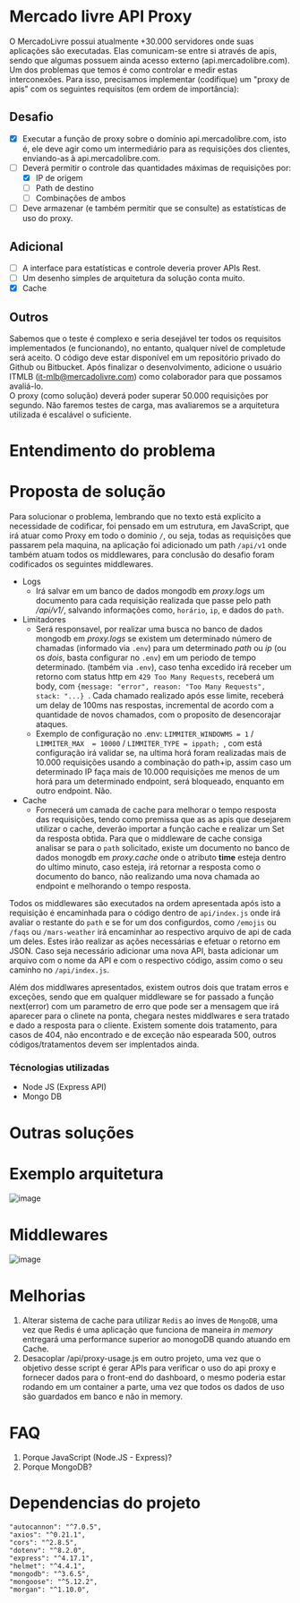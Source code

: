 # Mercado livre API Proxy
O MercadoLivre possui atualmente +30.000 servidores onde suas aplicações são executadas. Elas
comunicam-se entre si através de apis, sendo que algumas possuem ainda acesso externo
(api.mercadolibre.com).
Um dos problemas que temos é como controlar e medir estas interconexões.
Para isso, precisamos implementar (codifique) um "proxy de apis" com os seguintes requisitos (em
ordem de importância):
## Desafio
- [x] Executar a função de proxy sobre o domínio api.mercadolibre.com, isto é, ele deve agir como
um intermediário para as requisições dos clientes, enviando-as à api.mercadolibre.com.
- [ ] Deverá permitir o controle das quantidades máximas de requisições por:
  - [x] IP de origem
  - [ ] Path de destino
  - [ ] Combinações de ambos
- [ ] Deve armazenar (e também permitir que se consulte) as estatísticas de uso do proxy.
## Adicional
- [ ] A interface para estatísticas e controle deveria prover APIs Rest.
- [ ] Um desenho simples de arquitetura da solução conta muito.
- [x] Cache

## Outros
Sabemos que o teste é complexo e seria desejável ter todos os requisitos implementados (e
funcionando), no entanto, qualquer nível de completude será aceito.
O código deve estar disponível em um repositório privado do Github ou Bitbucket. Após finalizar
o desenvolvimento, adicione o usuário ITMLB (it-mlb@mercadolivre.com) como colaborador para
que possamos avaliá-lo.<br>
O proxy (como solução) deverá poder superar 50.000 requisições por segundo. Não faremos
testes de carga, mas avaliaremos se a arquitetura utilizada é escalável o suficiente.

# Entendimento do problema

# Proposta de solução
Para solucionar o problema, lembrando que no texto está explicito a necessidade de codificar, foi pensado em um estrutura, em JavaScript, que irá atuar como Proxy em todo o dominio `/`, ou seja, todas as requisições que passarem pela maquina, na aplicação foi adicionado um path `/api/v1` onde também atuam todos os middlewares, para conclusão do desafio foram codificados os seguintes middlewares.
 - Logs
    - Irá salvar em um banco de dados mongodb em *proxy.logs* um documento para cada requisição realizada que passe pelo path */api/v1/*, salvando informações como, `horário`, `ip`, e dados do `path`.   
- Limitadores
   - Será responsavel, por realizar uma busca no banco de dados mongodb em *proxy.logs* se existem um determinado número de chamadas (informado via `.env`) para um determinado *path* ou *ip* (ou os *dois*, basta configurar no `.env`) em um periodo de tempo determinado. (também via `.env`), caso tenha excedido irá receber um retorno com status http em `429 Too Many Requests`, receberá um body, com ```{message: "error", reason: "Too Many Requests", stack: "...} ```. Cada chamado realizado após esse limite, receberá um delay de 100ms nas respostas, incremental de acordo com a quantidade de novos chamados, com o proposito de desencorajar ataques.
   - Exemplo de configuração no .env: `LIMMITER_WINDOWMS = 1` / `LIMMITER_MAX  = 10000` / `LIMMITER_TYPE = ippath; `, com está configuração irá validar se, na ultima horá foram realizadas mais de 10.000 requisições usando a combinação do path+ip, assim caso um determinado IP faça mais de 10.000 requisições me menos de um horá para um determinado endpoint, será bloqueado, enquanto em outro endpoint. Não.
 - Cache
    - Fornecerá um camada de cache para melhorar o tempo resposta das requisições, tendo como premissa que as as apis que desejarem utilizar o cache, deverão importar a função cache e realizar um Set da resposta obtida. Para que o middleware de cache consiga analisar se para o `path` solicitado, existe um documento no banco de dados monogdb em *proxy.cache* onde o atributo **time** esteja dentro do ultimo minuto, caso esteja, irá retornar a resposta como o documento do banco, não realizando uma nova chamada ao endpoint e melhorando o tempo resposta.

Todos os middlewares são executados na ordem apresentada após isto a requisição é encaminhada para o código dentro de `api/index.js` onde irá avaliar o restante do `path` e se for um dos configurdos, como `/emojis` ou `/faqs` ou `/mars-weather` irá encaminhar ao respectivo arquivo de api de cada um deles. Estes irão realizar as ações necessárias e efetuar o retorno em JSON. Caso seja necessário adicionar uma nova API, basta adicionar um arquivo com o nome da API e com o respectivo código, assim como o seu caminho no `/api/index.js`.

Além dos middlwares apresentados, existem outros dois que tratam erros e exceções, sendo que em qualquer middleware se for passado a função next(error) com um parametro de erro que pode ser a mensagem que irá aparecer para o clinete na ponta, chegara nestes middlwares e sera tratado e dado a resposta para o cliente. Existem somente dois tratamento, para casos de 404, não encontrado e de exceção não espearada 500, outros códigos/tratamentos devem ser implentados ainda.
 
### Técnologias utilizadas

* Node JS (Express API)
* Mongo DB

# Outras soluções


# Exemplo arquitetura
![image](https://user-images.githubusercontent.com/32065208/112071293-3a7e5580-8b4e-11eb-8729-343668e8c357.png)

# Middlewares
![image](https://user-images.githubusercontent.com/32065208/112072488-af528f00-8b50-11eb-8533-848d472e8e3e.png)

# Melhorias
  1. Alterar sistema de cache para utilizar `Redis` ao inves de `MongoDB`, uma vez que Redis é uma aplicação que funciona de maneira *in memory* entregará uma performance superior ao monogoDB quando atuando em Cache. 
  2. Desacoplar /api/proxy-usage.js em outro projeto, uma vez que o objetivo desse script é gerar APIs para verificar o uso do api proxy e fornecer dados para o front-end do dashboard, o mesmo poderia estar rodando em um container a parte, uma vez que todos os dados de uso são guardados em banco e não in memory.

# FAQ
 1. Porque JavaScript (Node.JS - Express)?
 2. Porque MongoDB?

# Dependencias do projeto
    "autocannon": "^7.0.5",
    "axios": "^0.21.1",
    "cors": "^2.8.5",
    "dotenv": "^8.2.0",
    "express": "^4.17.1",
    "helmet": "^4.4.1",
    "mongodb": "^3.6.5",
    "mongoose": "^5.12.2",
    "morgan": "^1.10.0",

